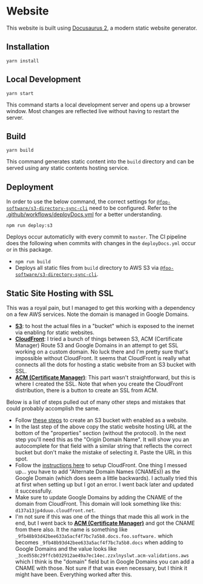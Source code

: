 # Website

This website is built using [Docusaurus 2](https://docusaurus.io/), a modern static website generator.

## Installation

```console
yarn install
```

## Local Development

```console
yarn start
```

This command starts a local development server and opens up a browser window. Most changes are reflected live without having to restart the server.

## Build

```console
yarn build
```

This command generates static content into the `build` directory and can be served using any static contents hosting service.

## Deployment

In order to use the below command, the correct settings for [`@foo-software/s3-directory-sync-cli`](https://github.com/foo-software/s3-directory-sync-cli) need to be configured. Refer to the [.github/workflows/deployDocs.yml](../../.github/workflows/deployDocs.yml) for a better understanding.

```
npm run deploy:s3
```

Deploys occur automaticlly with every commit to `master`. The CI pipeline does the following when commits with changes in the `deployDocs.yml` occur or in this package.

- `npm run build`
- Deploys all static files from `build` directory to AWS S3 via [`@foo-software/s3-directory-sync-cli`](https://github.com/foo-software/s3-directory-sync-cli).

## Static Site Hosting with SSL

This was a royal pain, but I managed to get this working with a dependency on a few AWS services. Note the domain is managed in Google Domains.

- [**S3**](https://s3.console.aws.amazon.com/s3/home?region=us-east-1): to host the actual files in a "bucket" which is exposed to the inernet via enabling for static websites.
- [**CloudFront**](https://console.aws.amazon.com/cloudfront/home): I tried a bunch of things between S3, ACM (Certificate Manager) Route 53 and Google Domains in an attempt to get SSL working on a custom domain. No luck there and I'm pretty sure that's impossible without CloudFront. It seems that CloudFront is really what connects all the dots for hosting a static website from an S3 bucket with SSL.
- [**ACM (Certificate Manager)**](https://console.aws.amazon.com/acm/home?region=us-east-1): This part wasn't straightforward, but this is where I created the SSL. Note that when you create the CloudFront distribution, there is a button to create an SSL from ACM.

Below is a list of steps pulled out of many other steps and mistakes that could probably accomplish the same.

- Follow [these steps](https://docs.aws.amazon.com/AmazonS3/latest/userguide/HostingWebsiteOnS3Setup.html) to create an S3 bucket with enabled as a website.
- In the last step of the above copy the static website hosting URL at the bottom of the "properties" section (without the protocol). In the next step you'll need this as the "Origin Domain Name". It will show you an autocomplete for that field with a similar string that reflects the correct bucket but don't make the mistake of selecting it. Paste the URL in this spot.
- Follow the [instructions here](https://aws.amazon.com/premiumsupport/knowledge-center/cloudfront-serve-static-website/#Using_a_website_endpoint_as_the_origin.2C_with_anonymous_.28public.29_access_allowed) to setup CloudFront. One thing I messed up... you have to add "Alternate Domain Names (CNAMEs)) as the Google Domain (which does seem a little backwards). I actually tried this at first when setting up but I got an error. I went back later and updated it successfully.
- Make sure to update Google Domains by adding the CNAME of the domain from CloudFront. This domain will look something like this: `d137a13jp4duuo.cloudfront.net`.
- I'm not sure if this was one of the things that made this all work in the end, but I went back to 
[**ACM (Certificate Manager)**](https://console.aws.amazon.com/acm/home?region=us-east-1) and got the CNAME from there also. It the name is something like `_9fb48b93d42bee633a5acf4f7bc7a5b8.docs.foo.software.` which becomes `_9fb48b93d42bee633a5acf4f7bc7a5b8.docs` when adding to Google Domains and the value looks like `_3ced558c29ffcb032912ae49a7ec14ec.zzxlnyslwt.acm-validations.aws` which I think is the "domain" field but in Google Domains you can add a CNAME with those. Not sure if that was even necessary, but I think it might have been. Everything worked after this.
